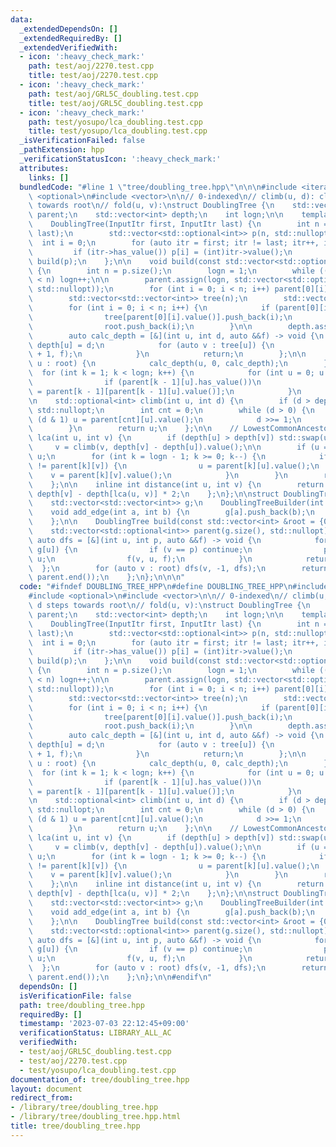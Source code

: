 ```yaml
---
data:
  _extendedDependsOn: []
  _extendedRequiredBy: []
  _extendedVerifiedWith:
  - icon: ':heavy_check_mark:'
    path: test/aoj/2270.test.cpp
    title: test/aoj/2270.test.cpp
  - icon: ':heavy_check_mark:'
    path: test/aoj/GRL5C_doubling.test.cpp
    title: test/aoj/GRL5C_doubling.test.cpp
  - icon: ':heavy_check_mark:'
    path: test/yosupo/lca_doubling.test.cpp
    title: test/yosupo/lca_doubling.test.cpp
  _isVerificationFailed: false
  _pathExtension: hpp
  _verificationStatusIcon: ':heavy_check_mark:'
  attributes:
    links: []
  bundledCode: "#line 1 \"tree/doubling_tree.hpp\"\n\n\n#include <iterator>\n#include\
    \ <optional>\n#include <vector>\n\n// 0-indexed\n// climb(u, d): climb d steps\
    \ towards root\n// fold(u, v):\nstruct DoublingTree {\n    std::vector<std::vector<std::optional<int>>>\
    \ parent;\n    std::vector<int> depth;\n    int logn;\n\n    template <class InputItr>\n\
    \    DoublingTree(InputItr first, InputItr last) {\n        int n = std::distance(first,\
    \ last);\n        std::vector<std::optional<int>> p(n, std::nullopt);\n      \
    \  int i = 0;\n        for (auto itr = first; itr != last; itr++, i++) {\n   \
    \         if (itr->has_value()) p[i] = (int)itr->value();\n        }\n       \
    \ build(p);\n    };\n\n    void build(const std::vector<std::optional<int>> &p)\
    \ {\n        int n = p.size();\n        logn = 1;\n        while ((1 << logn)\
    \ < n) logn++;\n\n        parent.assign(logn, std::vector<std::optional<int>>(n,\
    \ std::nullopt));\n        for (int i = 0; i < n; i++) parent[0][i] = p[i];\n\
    \        std::vector<std::vector<int>> tree(n);\n        std::vector<int> root;\n\
    \        for (int i = 0; i < n; i++) {\n            if (parent[0][i].has_value())\n\
    \                tree[parent[0][i].value()].push_back(i);\n            else\n\
    \                root.push_back(i);\n        }\n\n        depth.assign(n, -1);\n\
    \        auto calc_depth = [&](int u, int d, auto &&f) -> void {\n           \
    \ depth[u] = d;\n            for (auto v : tree[u]) {\n                f(v, d\
    \ + 1, f);\n            }\n            return;\n        };\n\n        for (int\
    \ u : root) {\n            calc_depth(u, 0, calc_depth);\n        }\n\n      \
    \  for (int k = 1; k < logn; k++) {\n            for (int u = 0; u < n; u++) {\n\
    \                if (parent[k - 1][u].has_value())\n                    parent[k][u]\
    \ = parent[k - 1][parent[k - 1][u].value()];\n            }\n        }\n    };\n\
    \n    std::optional<int> climb(int u, int d) {\n        if (d > depth[u]) return\
    \ std::nullopt;\n        int cnt = 0;\n        while (d > 0) {\n            if\
    \ (d & 1) u = parent[cnt][u].value();\n            d >>= 1;\n            cnt++;\n\
    \        }\n        return u;\n    };\n\n    // LowestCommonAncestor\n    int\
    \ lca(int u, int v) {\n        if (depth[u] > depth[v]) std::swap(u, v);\n   \
    \     v = climb(v, depth[v] - depth[u]).value();\n\n        if (u == v) return\
    \ u;\n        for (int k = logn - 1; k >= 0; k--) {\n            if (parent[k][u]\
    \ != parent[k][v]) {\n                u = parent[k][u].value();\n            \
    \    v = parent[k][v].value();\n            }\n        }\n        return parent[0][u].value();\n\
    \    };\n\n    inline int distance(int u, int v) {\n        return depth[u] +\
    \ depth[v] - depth[lca(u, v)] * 2;\n    };\n};\n\nstruct DoublingTreeBuilder {\n\
    \    std::vector<std::vector<int>> g;\n    DoublingTreeBuilder(int n) : g(n){};\n\
    \    void add_edge(int a, int b) {\n        g[a].push_back(b);\n        g[b].push_back(a);\n\
    \    };\n\n    DoublingTree build(const std::vector<int> &root = {0}) {\n    \
    \    std::vector<std::optional<int>> parent(g.size(), std::nullopt);\n       \
    \ auto dfs = [&](int u, int p, auto &&f) -> void {\n            for (auto v :\
    \ g[u]) {\n                if (v == p) continue;\n                parent[v] =\
    \ u;\n                f(v, u, f);\n            }\n            return;\n      \
    \  };\n        for (auto v : root) dfs(v, -1, dfs);\n        return DoublingTree(parent.begin(),\
    \ parent.end());\n    };\n};\n\n\n"
  code: "#ifndef DOUBLING_TREE_HPP\n#define DOUBLING_TREE_HPP\n#include <iterator>\n\
    #include <optional>\n#include <vector>\n\n// 0-indexed\n// climb(u, d): climb\
    \ d steps towards root\n// fold(u, v):\nstruct DoublingTree {\n    std::vector<std::vector<std::optional<int>>>\
    \ parent;\n    std::vector<int> depth;\n    int logn;\n\n    template <class InputItr>\n\
    \    DoublingTree(InputItr first, InputItr last) {\n        int n = std::distance(first,\
    \ last);\n        std::vector<std::optional<int>> p(n, std::nullopt);\n      \
    \  int i = 0;\n        for (auto itr = first; itr != last; itr++, i++) {\n   \
    \         if (itr->has_value()) p[i] = (int)itr->value();\n        }\n       \
    \ build(p);\n    };\n\n    void build(const std::vector<std::optional<int>> &p)\
    \ {\n        int n = p.size();\n        logn = 1;\n        while ((1 << logn)\
    \ < n) logn++;\n\n        parent.assign(logn, std::vector<std::optional<int>>(n,\
    \ std::nullopt));\n        for (int i = 0; i < n; i++) parent[0][i] = p[i];\n\
    \        std::vector<std::vector<int>> tree(n);\n        std::vector<int> root;\n\
    \        for (int i = 0; i < n; i++) {\n            if (parent[0][i].has_value())\n\
    \                tree[parent[0][i].value()].push_back(i);\n            else\n\
    \                root.push_back(i);\n        }\n\n        depth.assign(n, -1);\n\
    \        auto calc_depth = [&](int u, int d, auto &&f) -> void {\n           \
    \ depth[u] = d;\n            for (auto v : tree[u]) {\n                f(v, d\
    \ + 1, f);\n            }\n            return;\n        };\n\n        for (int\
    \ u : root) {\n            calc_depth(u, 0, calc_depth);\n        }\n\n      \
    \  for (int k = 1; k < logn; k++) {\n            for (int u = 0; u < n; u++) {\n\
    \                if (parent[k - 1][u].has_value())\n                    parent[k][u]\
    \ = parent[k - 1][parent[k - 1][u].value()];\n            }\n        }\n    };\n\
    \n    std::optional<int> climb(int u, int d) {\n        if (d > depth[u]) return\
    \ std::nullopt;\n        int cnt = 0;\n        while (d > 0) {\n            if\
    \ (d & 1) u = parent[cnt][u].value();\n            d >>= 1;\n            cnt++;\n\
    \        }\n        return u;\n    };\n\n    // LowestCommonAncestor\n    int\
    \ lca(int u, int v) {\n        if (depth[u] > depth[v]) std::swap(u, v);\n   \
    \     v = climb(v, depth[v] - depth[u]).value();\n\n        if (u == v) return\
    \ u;\n        for (int k = logn - 1; k >= 0; k--) {\n            if (parent[k][u]\
    \ != parent[k][v]) {\n                u = parent[k][u].value();\n            \
    \    v = parent[k][v].value();\n            }\n        }\n        return parent[0][u].value();\n\
    \    };\n\n    inline int distance(int u, int v) {\n        return depth[u] +\
    \ depth[v] - depth[lca(u, v)] * 2;\n    };\n};\n\nstruct DoublingTreeBuilder {\n\
    \    std::vector<std::vector<int>> g;\n    DoublingTreeBuilder(int n) : g(n){};\n\
    \    void add_edge(int a, int b) {\n        g[a].push_back(b);\n        g[b].push_back(a);\n\
    \    };\n\n    DoublingTree build(const std::vector<int> &root = {0}) {\n    \
    \    std::vector<std::optional<int>> parent(g.size(), std::nullopt);\n       \
    \ auto dfs = [&](int u, int p, auto &&f) -> void {\n            for (auto v :\
    \ g[u]) {\n                if (v == p) continue;\n                parent[v] =\
    \ u;\n                f(v, u, f);\n            }\n            return;\n      \
    \  };\n        for (auto v : root) dfs(v, -1, dfs);\n        return DoublingTree(parent.begin(),\
    \ parent.end());\n    };\n};\n\n#endif\n"
  dependsOn: []
  isVerificationFile: false
  path: tree/doubling_tree.hpp
  requiredBy: []
  timestamp: '2023-07-03 22:12:45+09:00'
  verificationStatus: LIBRARY_ALL_AC
  verifiedWith:
  - test/aoj/GRL5C_doubling.test.cpp
  - test/aoj/2270.test.cpp
  - test/yosupo/lca_doubling.test.cpp
documentation_of: tree/doubling_tree.hpp
layout: document
redirect_from:
- /library/tree/doubling_tree.hpp
- /library/tree/doubling_tree.hpp.html
title: tree/doubling_tree.hpp
---
```

